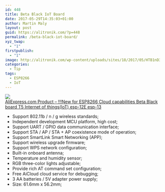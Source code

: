 ```yaml
---
id: 448
title: Beta Black IoT Board
date: 2017-05-29T14:35:03+01:00
author: Martin Maly
layout: post
guid: https://alitronik.com/?p=448
permalink: /beta-black-iot-board/
xyz_twap:
  - "1"
firstpublish:
  - "1"
image: http://alitronik.com/wp-content/uploads/sites/18/2017/05/HTB1nD3tPpXXXXXRaXXXq6xXFXXXo.jpg
categories:
  - Tip
tags:
  - ESP8266
  - IoT
---
```

<a href="http://s.click.aliexpress.com/e/q3fUZJA" target="_parent"><img src="//ae01.alicdn.com/kf/HTB1T7.FQXXXXXbhXXXXq6xXFXXXG/New-for-ESP8266-Cloud-capabilities-font-b-Beta-b-font-font-b-Black-b-font-font.jpg_220x220.jpg" /><span style="display: block;">AliExpress.com Product &#8211; !!!New for ESP8266 Cloud capabilities Beta Black board T5 Internet of things(IoT) esp-12E esp-13</span></a>

  * Support 802.11b / n / g wireless standards;
  * Independent development MCU platform, high cost;
  * Support UART / GPIO data communication interface;
  * Support STA / AP / STA + AP coexistence mode of operation;
  * Support SmartLink Smart Networking (APP);
  * Support wireless upgrade firmware;
  * Support WPS network configuration;
  * Built-in onboard antenna;
  * Temperature and humidity sensor;
  * RGB three-color lights adjustable;
  * Provide rich AT command set configuration;
  * Free AiCloud cloud service for debugging;
  * 3 AA batteries / 5V adapter power supply;
  * Size: 61.6mm x 56.2mm;